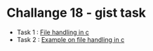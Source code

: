 # Challange 18 - gist task

- Task 1 : [File handling in c](https://gist.github.com/saraswati258/b5e756d91fd7c8e98ea5a9f33e171efb)
- Task 2 : [Example on file handling in c](https://gist.github.com/saraswati258/b831c9c48841709206640ac7a3fb3abb)

